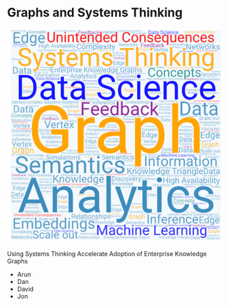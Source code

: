 # Graphs and Systems Thinking

![](../img/cover.png)

Using Systems Thinking Accelerate Adoption of Enterprise Knowledge Graphs



- Arun<br/>
- Dan<br/>
- David<br/>
- Jon<br/>


